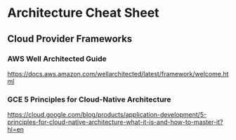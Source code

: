 # Architecture Cheat Sheet


## Cloud Provider Frameworks

### AWS Well Architected Guide

https://docs.aws.amazon.com/wellarchitected/latest/framework/welcome.html

### GCE 5 Principles for Cloud-Native Architecture

https://cloud.google.com/blog/products/application-development/5-principles-for-cloud-native-architecture-what-it-is-and-how-to-master-it?hl=en

